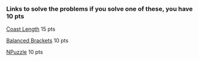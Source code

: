 ### Links to solve the problems if you solve one of these, you have 10 pts

[Coast Length](https://app.codesignal.com/challenge/RP4dnpMKwnyfn75Ni)  15 pts

[Balanced Brackets](https://app.codesignal.com/challenge/hnMn7swbFQuPmfWjq) 10 pts
 
[NPuzzle](https://app.codesignal.com/challenge/RzdJ7eyc9bdqgkG8P) 10 pts
